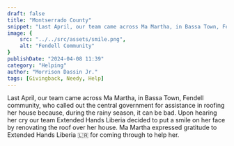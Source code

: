 ```yaml
---
draft: false
title: "Montserrado County"
snippet: "Last April, our team came across Ma Martha, in Bassa Town, Fendell community, who called out the central government for assistance in roofing her house because, during the rainy season, it can be bad."
image: {
    src: "../../src/assets/smile.png",
    alt: "Fendell Community"
}
publishDate: "2024-04-08 11:39"
category: "Helping"
author: "Morrison Dassin Jr."
tags: [Givingback, Needy, Help]
---
```


Last April, our team came across Ma Martha, in Bassa Town, Fendell community, who called out the central government for assistance in roofing her house because, during the rainy season, it can be bad. Upon hearing her cry our team Extended Hands Liberia  decided to put a smile on her face by renovating the roof over her house. Ma Martha expressed gratitude to Extended Hands Liberia 🇱🇷 for coming through to help her.








